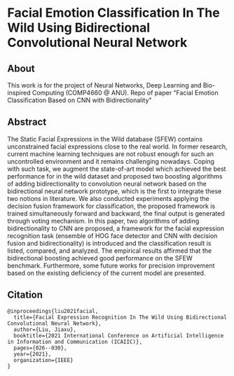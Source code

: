# Facial Emotion Classification In The Wild Using Bidirectional Convolutional Neural Network

## About
This work is for the project of Neural Networks, Deep Learning and Bio-inspired Computing (COMP4660 @ ANU). Repo of paper "Facial Emotion Classification Based on CNN with Bidirectionality"

## Abstract
The Static Facial Expressions in the Wild database (SFEW) contains unconstrained facial expressions close to the real world. In former research, current machine learning techniques are not robust enough for such an uncontrolled environment and it remains challenging nowadays. Coping with such task, we augment the state-of-art model which achieved the best performance for in the wild dataset and proposed two boosting algorithms of adding bidirectionality to convolution neural network based on the bidirectional neural network prototype, which is the first to integrate these two notions in literature. We also conducted experiments applying the decision fusion framework for classification, the proposed framework is trained simultaneously forward and backward, the final output is generated through voting mechanism. In this paper, two algorithms of adding bidirectionality to CNN are proposed, a framework for the facial expression recognition task (ensemble of HOG face detector and CNN with decision fusion and bidirectionality) is introduced and the classification result is listed, compared, and analyzed. The empirical results affirmed that the bidirectional boosting achieved good performance on the SFEW benchmark. Furthermore, some future works for precision improvement based on the existing deficiency of the current model are presented.

## Citation
```
@inproceedings{liu2021facial,
  title={Facial Expression Recognition In The Wild Using Bidirectional Convolutional Neural Network},
  author={Liu, Jiaxu},
  booktitle={2021 International Conference on Artificial Intelligence in Information and Communication (ICAIIC)},
  pages={026--030},
  year={2021},
  organization={IEEE}
}
```
